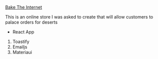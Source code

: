[Bake The Internet](http://www.baketheinternet.online)

This is an online store I was asked to create that will allow customers to palace orders for deserts

- React App

1. Toastify
2. Emailjs
3. Materiaui

